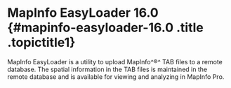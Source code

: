 MapInfo EasyLoader 16.0 {#mapinfo-easyloader-16.0 .title .topictitle1}
=======================

<div class="body conbody">

MapInfo EasyLoader is a utility to upload MapInfo^®^ TAB files to a remote database. The spatial information in the TAB files is maintained in the remote database and is available for viewing and analyzing in MapInfo Pro.

</div>
